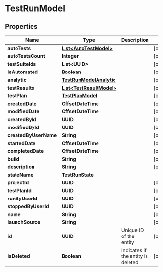 

# TestRunModel


## Properties

| Name | Type | Description | Notes |
|------------ | ------------- | ------------- | -------------|
|**autoTests** | [**List&lt;AutoTestModel&gt;**](AutoTestModel.md) |  |  [optional] |
|**autoTestsCount** | **Integer** |  |  [optional] |
|**testSuiteIds** | **List&lt;UUID&gt;** |  |  [optional] |
|**isAutomated** | **Boolean** |  |  [optional] |
|**analytic** | [**TestRunModelAnalytic**](TestRunModelAnalytic.md) |  |  [optional] |
|**testResults** | [**List&lt;TestResultModel&gt;**](TestResultModel.md) |  |  [optional] |
|**testPlan** | [**TestPlanModel**](TestPlanModel.md) |  |  [optional] |
|**createdDate** | **OffsetDateTime** |  |  [optional] |
|**modifiedDate** | **OffsetDateTime** |  |  [optional] |
|**createdById** | **UUID** |  |  [optional] |
|**modifiedById** | **UUID** |  |  [optional] |
|**createdByUserName** | **String** |  |  [optional] |
|**startedDate** | **OffsetDateTime** |  |  [optional] |
|**completedDate** | **OffsetDateTime** |  |  [optional] |
|**build** | **String** |  |  [optional] |
|**description** | **String** |  |  [optional] |
|**stateName** | **TestRunState** |  |  |
|**projectId** | **UUID** |  |  [optional] |
|**testPlanId** | **UUID** |  |  [optional] |
|**runByUserId** | **UUID** |  |  [optional] |
|**stoppedByUserId** | **UUID** |  |  [optional] |
|**name** | **String** |  |  [optional] |
|**launchSource** | **String** |  |  [optional] |
|**id** | **UUID** | Unique ID of the entity |  [optional] |
|**isDeleted** | **Boolean** | Indicates if the entity is deleted |  [optional] |



